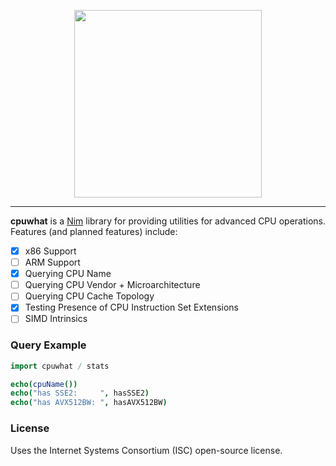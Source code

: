 <p align="center">
  <img src=https://user-images.githubusercontent.com/41453959/65995578-6e962000-e45b-11e9-9fc5-f793d6523953.png 
       width="300px">
</p>

- - -

**cpuwhat** is a [Nim](https://github.com/nim-lang/Nim) library for providing
utilities for advanced CPU operations. Features (and planned features)
include:

- [X] x86 Support
- [ ] ARM Support
- [X] Querying CPU Name
- [ ] Querying CPU Vendor + Microarchitecture
- [ ] Querying CPU Cache Topology
- [X] Testing Presence of CPU Instruction Set Extensions
- [ ] SIMD Intrinsics

### Query Example

```nim
import cpuwhat / stats

echo(cpuName())
echo("has SSE2:     ", hasSSE2)
echo("has AVX512BW: ", hasAVX512BW)
```
### License

Uses the Internet Systems Consortium (ISC) open-source license.
